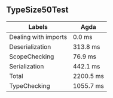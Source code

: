 
## TypeSize50Test

Labels|Agda
---|---
Dealing with imports|0.0 ms
Deserialization|313.8 ms
ScopeChecking|76.9 ms
Serialization|442.1 ms
Total|2200.5 ms
TypeChecking|1055.7 ms

